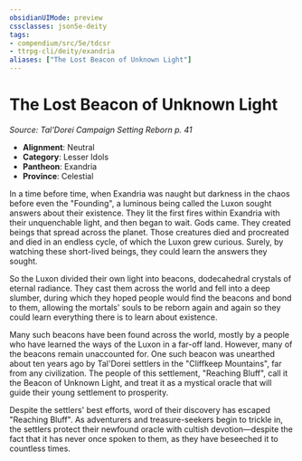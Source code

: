 ```yaml
---
obsidianUIMode: preview
cssclasses: json5e-deity
tags:
- compendium/src/5e/tdcsr
- ttrpg-cli/deity/exandria
aliases: ["The Lost Beacon of Unknown Light"]
---
```

# The Lost Beacon of Unknown Light
*Source: Tal'Dorei Campaign Setting Reborn p. 41* 

- **Alignment**: Neutral
- **Category**: Lesser Idols
- **Pantheon**: Exandria
- **Province**: Celestial

In a time before time, when Exandria was naught but darkness in the chaos before even the "Founding", a luminous being called the Luxon sought answers about their existence. They lit the first fires within Exandria with their unquenchable light, and then began to wait. Gods came. They created beings that spread across the planet. Those creatures died and procreated and died in an endless cycle, of which the Luxon grew curious. Surely, by watching these short-lived beings, they could learn the answers they sought.

So the Luxon divided their own light into beacons, dodecahedral crystals of eternal radiance. They cast them across the world and fell into a deep slumber, during which they hoped people would find the beacons and bond to them, allowing the mortals' souls to be reborn again and again so they could learn everything there is to learn about existence.

Many such beacons have been found across the world, mostly by a people who have learned the ways of the Luxon in a far-off land. However, many of the beacons remain unaccounted for. One such beacon was unearthed about ten years ago by Tal'Dorei settlers in the "Cliffkeep Mountains", far from any civilization. The people of this settlement, "Reaching Bluff", call it the Beacon of Unknown Light, and treat it as a mystical oracle that will guide their young settlement to prosperity.

Despite the settlers' best efforts, word of their discovery has escaped "Reaching Bluff". As adventurers and treasure-seekers begin to trickle in, the settlers protect their newfound oracle with cultish devotion—despite the fact that it has never once spoken to them, as they have beseeched it to countless times.
